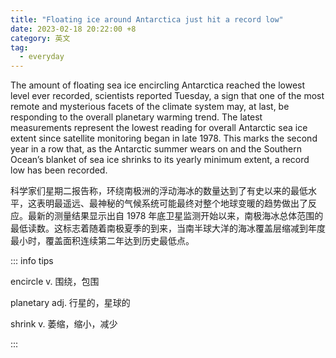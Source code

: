 ```yaml
---
title: "Floating ice around Antarctica just hit a record low"
date: 2023-02-18 20:22:00 +8
category: 英文
tag:
  - everyday
---
```


The amount of floating sea ice encircling Antarctica reached the lowest level ever recorded, scientists reported Tuesday, a sign that one of the most remote and mysterious facets of the climate system may, at last, be responding to the overall planetary warming trend. The latest measurements represent the lowest reading for overall Antarctic sea ice extent since satellite monitoring began in late 1978. This marks the second year in a row that, as the Antarctic summer wears on and the Southern Ocean’s blanket of sea ice shrinks to its yearly minimum extent, a record low has been recorded.

科学家们星期二报告称，环绕南极洲的浮动海冰的数量达到了有史以来的最低水平，这表明最遥远、最神秘的气候系统可能最终对整个地球变暖的趋势做出了反应。最新的测量结果显示出自 1978 年底卫星监测开始以来，南极海冰总体范围的最低读数。这标志着随着南极夏季的到来，当南半球大洋的海冰覆盖层缩减到年度最小时，覆盖面积连续第二年达到历史最低点。

::: info tips

encircle v. 围绕，包围

planetary adj. 行星的，星球的

shrink v. 萎缩，缩小，减少

:::
